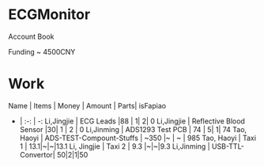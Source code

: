 # ECGMonitor
Account Book
 
Funding ~ 4500CNY


# Work

Name | Items | Money | Amount | Parts| isFapiao
- | :-: | -: 
Li,Jingjie | ECG Leads  |88 | 1| 2| 0
Li,Jingjie | Reflective Blood Sensor |30| 1 | 2 | 0
Li,Jinming | ADS1293 Test PCB | 74 | 5| 1| 74
Tao, Haoyi | ADS-TEST-Compount-Stuffs | ~350 |~ | ~ | 985
Tao, Haoyi | Taxi 1 | 13.1|~|~|13.1
Li, Jingjie | Taxi 2 | 9.3 |~|~|9.3
Li,Jinming | USB-TTL-Convertor| 50|2|1|50